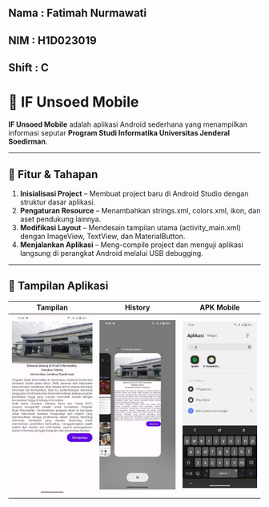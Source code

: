 ## Nama : Fatimah Nurmawati
## NIM : H1D023019
## Shift : C

# 📱 IF Unsoed Mobile

**IF Unsoed Mobile** adalah aplikasi Android sederhana yang menampilkan informasi seputar **Program Studi Informatika Universitas Jenderal Soedirman**.

---

## 🚀 Fitur & Tahapan 
1. **Inisialisasi Project** – Membuat project baru di Android Studio dengan struktur dasar aplikasi. 
2. **Pengaturan Resource** – Menambahkan strings.xml, colors.xml, ikon, dan aset pendukung lainnya. 
3. **Modifikasi Layout** – Mendesain tampilan utama (activity_main.xml) dengan ImageView, TextView, dan MaterialButton. 
4. **Menjalankan Aplikasi** – Meng-compile project dan menguji aplikasi langsung di perangkat Android melalui USB debugging.

---

## 📸 Tampilan Aplikasi
| Tampilan                     | History                        | APK Mobile                    |
|------------------------------|--------------------------------|-------------------------------|
| ![Home](assets/tampilan.jpg) | ![History](assets/history.jpg) | ![APK](assets/apk_mobile.jpg) |
